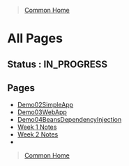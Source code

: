 >[Common Home](../README.md)
 
# All Pages
 
## Status : IN_PROGRESS
 
## Pages 
 
* [Demo02SimpleApp](Demo02SimpleApp.md)
* [Demo03WebApp](Demo03WebApp.md)
* [Demo04BeansDependencyInjection](Demo04BeansDependencyInjection.md)
* [Week 1 Notes](Week01Notes.md)
* [Week 2 Notes](Week02Notes.md)
* 
 
>[Common Home](../README.md)